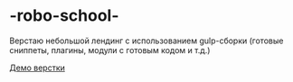 # -robo-school-
Верстаю небольшой лендинг с использованием gulp-сборки (готовые сниппеты, плагины, модули с готовым кодом и т.д.)

  <a href="https://vitebskiy.github.io/Site-layout--robo-school-/">Демо верстки</a>

